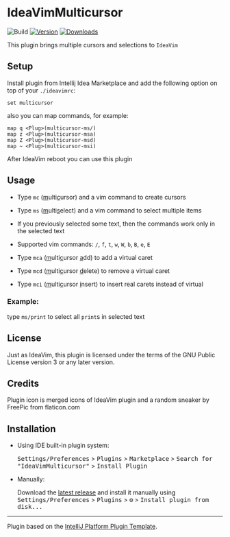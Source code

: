 # IdeaVimMulticursor

![Build](https://github.com/dankinsoid/IdeaVimMulticursor/workflows/Build/badge.svg)
[![Version](https://img.shields.io/jetbrains/plugin/v/PLUGIN_ID.svg)](https://plugins.jetbrains.com/plugin/PLUGIN_ID)
[![Downloads](https://img.shields.io/jetbrains/plugin/d/PLUGIN_ID.svg)](https://plugins.jetbrains.com/plugin/PLUGIN_ID)

<!-- Plugin description -->
This plugin brings multiple cursors and selections to `IdeaVim`
<!-- Plugin description end -->

## Setup

Install plugin from Intellij Idea Marketplace and add the following option on top of your `./ideavimrc`:

```
set multicursor
```
also you can map commands, for example: 
```
map q <Plug>(multicursor-ms/)
map z <Plug>(multicursor-msa)
map Z <Plug>(multicursor-msd)
map ~ <Plug>(multicursor-msi)
```
After IdeaVim reboot you can use this plugin

## Usage

- Type `mc` (<ins>m</ins>ulti<ins>c</ins>ursor) and a vim command to create cursors
- Type `ms` (<ins>m</ins>ulti<ins>s</ins>elect) and a vim command to select multiple items
- If you previously selected some text, then the commands work only in the selected text
- Supported vim commands: `/`, `f`, `t`, `w`, `W`, `b`, `B`, `e`, `E`


- Type `mca` (<ins>m</ins>ulti<ins>c</ins>ursor <ins>a</ins>dd) to add a virtual caret
- Type `mcd` (<ins>m</ins>ulti<ins>c</ins>ursor <ins>d</ins>elete) to remove a virtual caret
- Type `mci` (<ins>m</ins>ulti<ins>c</ins>ursor <ins>i</ins>nsert) to insert real carets instead of virtual

### Example:
type `ms/print` to select all `print`s in selected text 

## License

Just as IdeaVim, this plugin is licensed under the terms of the GNU Public License version 3 or any later version.

## Credits

Plugin icon is merged icons of IdeaVim plugin and a random sneaker by FreePic from flaticon.com
## Installation

- Using IDE built-in plugin system:
  
  <kbd>Settings/Preferences</kbd> > <kbd>Plugins</kbd> > <kbd>Marketplace</kbd> > <kbd>Search for "IdeaVimMulticursor"</kbd> >
  <kbd>Install Plugin</kbd>
  
- Manually:

  Download the [latest release](https://github.com/dankinsoid/IdeaVimMulticursor/releases/latest) and install it manually using
  <kbd>Settings/Preferences</kbd> > <kbd>Plugins</kbd> > <kbd>⚙️</kbd> > <kbd>Install plugin from disk...</kbd>


---
Plugin based on the [IntelliJ Platform Plugin Template][template].

[template]: https://github.com/JetBrains/intellij-platform-plugin-template
